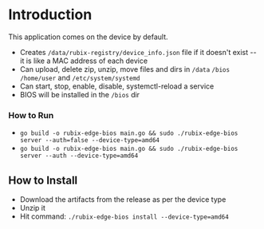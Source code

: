 # Introduction

This application comes on the device by default.

- Creates `/data/rubix-registry/device_info.json` file if it doesn't exist --it is like a MAC address of each device
- Can upload, delete zip, unzip, move files and dirs in `/data` `/bios` `/home/user` and `/etc/system/systemd`
- Can start, stop, enable, disable, systemctl-reload a service
- BIOS will be installed in the `/bios` dir

### How to Run

- `go build -o rubix-edge-bios main.go && sudo ./rubix-edge-bios server --auth=false --device-type=amd64`
- `go build -o rubix-edge-bios main.go && sudo ./rubix-edge-bios server --auth --device-type=amd64`

## How to Install

- Download the artifacts from the release as per the device type
- Unzip it
- Hit command: `./rubix-edge-bios install --device-type=amd64`
